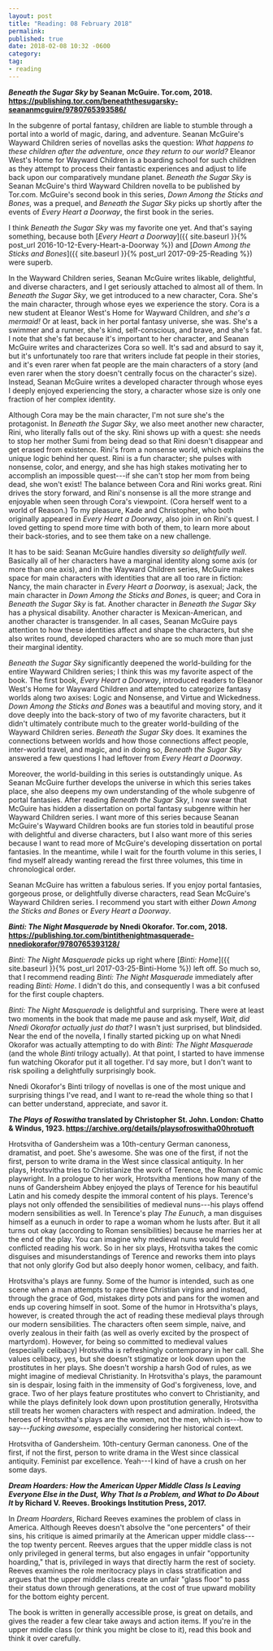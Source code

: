 ```yaml
---
layout: post
title: "Reading: 08 February 2018"
permalink:
published: true
date: 2018-02-08 10:32 -0600
category:
tag:
- reading
---
```


***Beneath the Sugar Sky* by Seanan McGuire. Tor.com, 2018. <https://publishing.tor.com/beneaththesugarsky-seananmcguire/9780765393586/>**

In the subgenre of portal fantasy, children are liable to stumble through a portal into a world of magic, daring, and adventure. Seanan McGuire's Wayward Children series of novellas asks the question: *What happens to these children after the adventure, once they return to our world?* Eleanor West's Home for Wayward Children is a boarding school for such children as they attempt to process their fantastic experiences and adjust to life back upon our comparatively mundane planet. *Beneath the Sugar Sky* is Seanan McGuire's third Wayward Children novella to be published by Tor.com. McGuire's second book in this series, *Down Among the Sticks and Bones*, was a prequel, and *Beneath the Sugar Sky* picks up shortly after the events of *Every Heart a Doorway*, the first book in the series.

I think *Beneath the Sugar Sky* was my favorite one yet. And that's saying something, because both [*Every Heart a Doorway*]({{ site.baseurl }}{% post_url 2016-10-12-Every-Heart-a-Doorway %}) and [*Down Among the Sticks and Bones*]({{ site.baseurl }}{% post_url 2017-09-25-Reading %}) were superb.

In the Wayward Children series, Seanan McGuire writes likable, delightful, and diverse characters, and I get seriously attached to almost all of them. In *Beneath the Sugar Sky*, we get introduced to a new character, Cora. She's the main character, through whose eyes we experience the story. Cora is a new student at Eleanor West's Home for Wayward Children, and *she's a mermaid!* Or at least, back in her portal fantasy universe, she was. She's a swimmer and a runner, she's kind, self-conscious, and brave, and she's fat. I note that she's fat because it's important to her character, and Seanan McGuire writes and characterizes Cora so well. It's sad and absurd to say it, but it's unfortunately too rare that writers include fat people in their stories, and it's even rarer when fat people are the main characters of a story (and even rarer when the story doesn't centrally focus on the character's size). Instead, Seanan McGuire writes a developed character through whose eyes I deeply enjoyed experiencing the story, a character whose size is only one fraction of her complex identity.

Although Cora may be the main character, I'm not sure she's the protagonist. In *Beneath the Sugar Sky*, we also meet another new character, Rini, who literally falls out of the sky. Rini shows up with a quest: she needs to stop her mother Sumi from being dead so that Rini doesn't disappear and get erased from existence. Rini's from a nonsense world, which explains the unique logic behind her quest. Rini is a fun character; she pulses with nonsense, color, and energy, and she has high stakes motivating her to accomplish an impossible quest---if she can't stop her mom from being dead, she won't exist! The balance between Cora and Rini works great. Rini drives the story forward, and Rini's nonsense is all the more strange and enjoyable when seen through Cora's viewpoint. (Cora herself went to a world of Reason.) To my pleasure, Kade and Christopher, who both originally appeared in *Every Heart a Doorway*, also join in on Rini's quest. I loved getting to spend more time with both of them, to learn more about their back-stories, and to see them take on a new challenge.

It has to be said: Seanan McGuire handles diversity *so delightfully well*. Basically all of her characters have a marginal identity along some axis (or more than one axis), and in the Wayward Children series, McGuire makes space for main characters with identities that are all too rare in fiction: Nancy, the main character in *Every Heart a Doorway*, is asexual; Jack, the main character in *Down Among the Sticks and Bones*, is queer; and Cora in *Beneath the Sugar Sky* is fat. Another character in *Beneath the Sugar Sky* has a physical disability. Another character is Mexican-American, and another character is transgender. In all cases, Seanan McGuire pays attention to how these identities affect and shape the characters, but she also writes round, developed characters who are so much more than just their marginal identity.

*Beneath the Sugar Sky* significantly deepened the world-building for the entire Wayward Children series; I think this was my favorite aspect of the book. The first book, *Every Heart a Doorway*, introduced readers to Eleanor West's Home for Wayward Children and attempted to categorize fantasy worlds along two axises: Logic and Nonsense, and Virtue and Wickedness. *Down Among the Sticks and Bones* was a beautiful and moving story, and it dove deeply into the back-story of two of my favorite characters, but it didn't ultimately contribute much to the greater world-building of the Wayward Children series. *Beneath the Sugar Sky* does. It examines the connections between worlds and how those connections affect people, inter-world travel, and magic, and in doing so, *Beneath the Sugar Sky* answered a few questions I had leftover from *Every Heart a Doorway*.

Moreover, the world-building in this series is outstandingly unique. As Seanan McGuire further develops the universe in which this series takes place, she also deepens my own understanding of the whole subgenre of portal fantasies. After reading *Beneath the Sugar Sky*, I now swear that McGuire has hidden a dissertation on portal fantasy subgenre within her Wayward Children series. I want more of this series because Seanan McGuire's Wayward Children books are fun stories told in beautiful prose with delightful and diverse characters, but I also want more of this series because I want to read more of McGuire's developing dissertation on portal fantasies. In the meantime, while I wait for the fourth volume in this series, I find myself already wanting reread the first three volumes, this time in chronological order.

Seanan McGuire has written a fabulous series. If you enjoy portal fantasies, gorgeous prose, or delightfully diverse characters, read Sean McGuire's Wayward Children series. I recommend you start with either *Down Among the Sticks and Bones* or *Every Heart a Doorway*.

***Binti: The Night Masquerade* by Nnedi Okorafor. Tor.com, 2018. <https://publishing.tor.com/bintithenightmasquerade-nnediokorafor/9780765393128/>**

*Binti: The Night Masquerade* picks up right where [*Binti: Home*]({{ site.baseurl }}{% post_url 2017-03-25-Binti-Home %}) left off. So much so, that I recommend reading *Binti: The Night Masquerade* immediately after reading *Binti: Home*. I didn't do this, and consequently I was a bit confused for the first couple chapters.

*Binti: The Night Masquerade* is delightful and surprising. There were at least two moments in the book that made me pause and ask myself, *Wait, did Nnedi Okorafor actually just do that?* I wasn't just surprised, but blindsided. Near the end of the novella, I finally started picking up on what Nnedi Okorafor was actually attempting to do with *Binti: The Night Masquerade* (and the whole *Binti* trilogy actually). At that point, I started to have immense fun watching Okorafor put it all together. I'd say more, but I don't want to risk spoiling a delightfully surprisingly book.

Nnedi Okorafor's Binti trilogy of novellas is one of the most unique and surprising things I've read, and I want to re-read the whole thing so that I can better understand, appreciate, and savor it.

***The Plays of Roswitha* translated by Christopher St. John. London: Chatto & Windus, 1923. <https://archive.org/details/playsofroswitha00hrotuoft>**

Hrotsvitha of Gandersheim was a 10th-century German canoness, dramatist, and poet. She's awesome. She was one of the first, if not the first, person to write drama in the West since classical antiquity. In her plays, Hrotsvitha tries to Christianize the work of Terence, the Roman comic playwright. In a prologue to her work, Hrotsvitha mentions how many of the nuns of Gandersheim Abbey enjoyed the plays of Terence for his beautiful Latin and his comedy despite the immoral content of his plays. Terence's plays not only offended the sensibilities of medieval nuns---his plays offend modern sensibilities as well. In Terence's play *The Eunuch*, a man disguises himself as a eunuch in order to rape a woman whom he lusts after. But it all turns out okay (according to Roman sensibilities) because he marries her at the end of the play. You can imagine why medieval nuns would feel conflicted reading his work. So in her six plays, Hrotsvitha takes the comic disguises and misunderstandings of Terence and reworks them into plays that not only glorify God but also deeply honor women, celibacy, and faith.

Hrotsvitha's plays are funny. Some of the humor is intended, such as one scene when a man attempts to rape three Christian virgins and instead, through the grace of God, mistakes dirty pots and pans for the women and ends up covering himself in soot. Some of the humor in Hrotsvitha's plays, however, is created through the act of reading these medieval plays through our modern sensibilities. The characters often seem simple, naive, and overly zealous in their faith (as well as overly excited by the prospect of martyrdom). However, for being so committed to medieval values (especially celibacy) Hrotsvitha is refreshingly contemporary in her call. She values celibacy, yes, but she doesn't stigmatize or look down upon the prostitutes in her plays. She doesn't worship a harsh God of rules, as we might imagine of medieval Christianity. In Hrotsvitha's plays, the paramount sin is despair, losing faith in the immensity of God's forgiveness, love, and grace. Two of her plays feature prostitutes who convert to Christianity, and while the plays definitely look down upon prostitution generally, Hrotsvitha still treats her women characters with respect and admiration. Indeed, the heroes of Hrotsvitha's plays are the women, not the men, which is---how to say---*fucking awesome*, especially considering her historical context.

Hrotsvitha of Gandersheim. 10th-century German canoness. One of the first, if not the first, person to write drama in the West since classical antiquity. Feminist par excellence. Yeah---I kind of have a crush on her some days.

***Dream Hoarders: How the American Upper Middle Class Is Leaving Everyone Else in the Dust, Why That Is a Problem, and What to Do About It* by Richard V. Reeves. Brookings Institution Press, 2017.**

In *Dream Hoarders*, Richard Reeves examines the problem of class in America. Although Reeves doesn't absolve the "one percenters" of their sins, his critique is aimed primarily at the American upper middle class---the top twenty percent. Reeves argues that the upper middle class is not only privileged in general terms, but also engages in unfair "opportunity hoarding," that is, privileged in ways that directly harm the rest of society. Reeves examines the role meritocracy plays in class stratification and argues that the upper middle class create an unfair "glass floor" to pass their status down through generations, at the cost of true upward mobility for the bottom eighty percent.

The book is written in generally accessible prose, is great on details, and gives the reader a few clear take aways and action items. If you're in the upper middle class (or think you might be close to it), read this book and think it over carefully.
